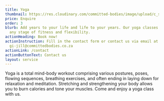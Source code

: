 ```yaml
---
title: Yoga
thumbnail: https://res.cloudinary.com/committed-bodies/image/upload/c_scale,f_auto,q_auto,w_600/v1642663660/services/pilates-scaled.png
price: Enquire
order: 3
blurb: Add years to your life and life to your years. Our yoga classes are for
  any stage of fitness and flexibility.
actionHeading: Book now!
actionInstruction: Fill in the contact form or contact us via email at
  gi-jill@committedbodies.co.za
actionLink: /contact
actionButtonText: Contact us
layout: service
---
```

Y﻿oga is a total mind-body workout comprising various postures, poses, flowing sequences, breathing exercises, and often ending in laying down for relaxation and meditation. 
Stretching and strengthening your body allows you to burn calories and tone your muscles.
C﻿ome and enjoy a yoga class with us.